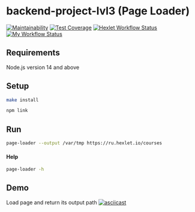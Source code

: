 # backend-project-lvl3 (Page Loader)

[![Maintainability](https://api.codeclimate.com/v1/badges/5c946b0eaf3e88bff593/maintainability)](https://codeclimate.com/github/jprestor/backend-project-lvl3/maintainability)
[![Test Coverage](https://api.codeclimate.com/v1/badges/5c946b0eaf3e88bff593/test_coverage)](https://codeclimate.com/github/jprestor/backend-project-lvl3/test_coverage)
[![Hexlet Workflow Status](https://github.com/jprestor/backend-project-lvl3/workflows/hexlet-check/badge.svg)](https://github.com/jprestor/backend-project-lvl3/actions)
[![My Workflow Status](https://github.com/jprestor/backend-project-lvl3/actions/workflows/my-workflow.yml/badge.svg)](https://github.com/jprestor/backend-project-lvl3/actions/workflows/my-workflow.yml)

## Requirements

Node.js version 14 and above

## Setup

```sh
make install
```

```sh
npm link
```

## Run

```sh
page-loader --output /var/tmp https://ru.hexlet.io/courses
```

#### Help

```sh
page-loader -h
```

## Demo

Load page and return its output path
[![asciicast](https://asciinema.org/a/G15WATt1fvG8WR61eaRSWW16v.svg)](https://asciinema.org/a/G15WATt1fvG8WR61eaRSWW16v)
